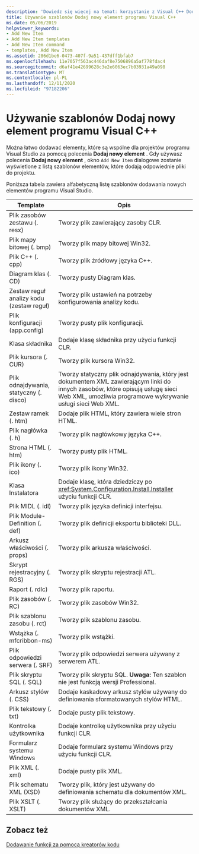 ```yaml
---
description: 'Dowiedz się więcej na temat: korzystanie z Visual C++ Dodawanie nowych szablonów elementów'
title: Używanie szablonów Dodaj nowy element programu Visual C++
ms.date: 05/06/2019
helpviewer_keywords:
- Add New Item
- Add New Item templates
- Add New Item command
- templates, Add New Item
ms.assetid: 286d1be6-0473-407f-9a51-437dff1bfab7
ms.openlocfilehash: 11e7057f563ac446daf8e7506896a5af778fdac4
ms.sourcegitcommit: d6af41e42699628c3e2e6063ec7b03931a49a098
ms.translationtype: MT
ms.contentlocale: pl-PL
ms.lasthandoff: 12/11/2020
ms.locfileid: "97182206"
---
```

# <a name="using-visual-c-add-new-item-templates"></a>Używanie szablonów Dodaj nowy element programu Visual C++

Można łatwo dodawać elementy, które są wspólne dla projektów programu Visual Studio za pomocą polecenia **Dodaj nowy element** . Gdy używasz polecenia **Dodaj nowy element** , okno `Add New Item` dialogowe zostanie wyświetlone z listą szablonów elementów, które dodają odpowiednie pliki do projektu.

Poniższa tabela zawiera alfabetyczną listę szablonów dodawania nowych elementów programu Visual Studio.

|Template|Opis|
|--------------|-----------------|
|Plik zasobów zestawu (. resx)|Tworzy plik zawierający zasoby CLR.|
|Plik mapy bitowej (. bmp)|Tworzy plik mapy bitowej Win32.|
|Plik C++ (. cpp)|Tworzy plik źródłowy języka C++.|
|Diagram klas (. CD)|Tworzy pusty Diagram klas.|
|Zestaw reguł analizy kodu (zestaw reguł)|Tworzy plik ustawień na potrzeby konfigurowania analizy kodu.|
|Plik konfiguracji (app.config)|Tworzy pusty plik konfiguracji.|
|Klasa składnika|Dodaje klasę składnika przy użyciu funkcji CLR.|
|Plik kursora (. CUR)|Tworzy plik kursora Win32.|
|Plik odnajdywania, statyczny (. disco)|Tworzy statyczny plik odnajdywania, który jest dokumentem XML zawierającym linki do innych zasobów, które opisują usługę sieci Web XML, umożliwia programowe wykrywanie usługi sieci Web XML.|
|Zestaw ramek (. htm)|Dodaje plik HTML, który zawiera wiele stron HTML.|
|Plik nagłówka (. h)|Tworzy plik nagłówkowy języka C++.|
|Strona HTML (. htm)|Tworzy pusty plik HTML.|
|Plik ikony (. ico)|Tworzy plik ikony Win32.|
|Klasa Instalatora|Dodaje klasę, która dziedziczy po <xref:System.Configuration.Install.Installer> użyciu funkcji CLR.|
|Plik MIDL (. idl)|Tworzy plik języka definicji interfejsu.|
|Plik Module-Definition (. def)|Tworzy plik definicji eksportu biblioteki DLL.|
|Arkusz właściwości (. props)|Tworzy plik arkusza właściwości.|
|Skrypt rejestracyjny (. RGS)|Tworzy plik skryptu rejestracji ATL.|
|Raport (. rdlc)|Tworzy plik raportu.|
|Plik zasobów (. RC)|Tworzy plik zasobów Win32.|
|Plik szablonu zasobu (. rct)|Tworzy plik szablonu zasobu.|
|Wstążka (. mfcribbon-ms)|Tworzy plik wstążki.|
|Plik odpowiedzi serwera (. SRF)|Tworzy plik odpowiedzi serwera używany z serwerem ATL.|
|Plik skryptu SQL (. SQL)|Tworzy plik skryptu SQL. **Uwaga:**  Ten szablon nie jest funkcją wersji Professional.|
|Arkusz stylów (. CSS)|Dodaje kaskadowy arkusz stylów używany do definiowania sformatowanych stylów HTML.|
|Plik tekstowy (. txt)|Dodaje pusty plik tekstowy.|
|Kontrolka użytkownika|Dodaje kontrolkę użytkownika przy użyciu funkcji CLR.|
|Formularz systemu Windows|Dodaje formularz systemu Windows przy użyciu funkcji CLR.|
|Plik XML (. xml)|Dodaje pusty plik XML.|
|Plik schematu XML (XSD)|Tworzy plik, który jest używany do definiowania schematu dla dokumentów XML.|
|Plik XSLT (. XSLT)|Tworzy plik służący do przekształcania dokumentów XML.|

## <a name="see-also"></a>Zobacz też

[Dodawanie funkcji za pomocą kreatorów kodu](../../ide/adding-functionality-with-code-wizards-cpp.md)
